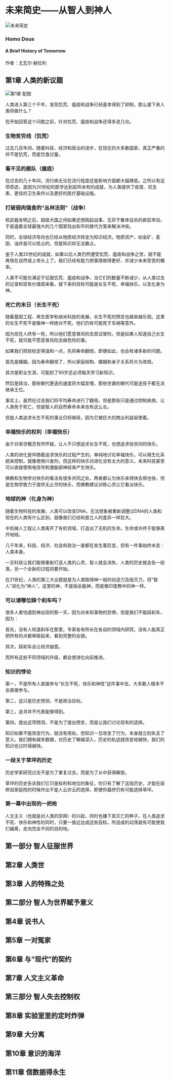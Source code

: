 未来简史——从智人到神人
==================

![](contents/cover.jpg "未来简史")

### Homo Deus

#### A Brief History of Tomorrow

作者：尤瓦尔·赫拉利

第1章 人类的新议题
--------------------------

![](contents/chapter01-01.png "第1章 配图")

人类进入第三个千年，发现饥荒、瘟疫和战争已经基本得到了抑制，那么接下来人类将做什么？

在开始回答这个问题之前，针对饥荒、瘟疫和战争还得多说几句。

### 生物贫穷线（饥荒）

过去几百年间，随着科技、经济和政治的进步，在现在的大多数国家，真正严重的并不是饥荒，而是饮食过量。

### 看不见的舰队（瘟疫）

在过去的几十年间，流行病无论在流行程度还是影响方面都大幅降低。之所以有这项奇迹，是因为20世纪的医学达到前所未有的成就，为人类提供了疫苗、抗生素、更佳的卫生条件以及更好的医疗基础设施。

### 打破弱肉强食的“丛林法则”（战争）

核武器发明之后，超级大国之间如果还想挑起战事，无异于集体自杀的疯狂举动，于是逼着全球最强大的几个国家找出和平的替代方案来解决冲突。

同时，全球经济导向也已经从物质经济转变为知识经济。物质资产，如金矿、麦田、油井是可以抢占的，但是知识却无法霸占。




鉴于人类20世纪的成就，如果以后人类仍然遭受饥荒、瘟疫和战争之苦，就不能再怪在自然或上帝头上了。我们已经有能力把事情做得更好，并减少未来受苦的概率。

人类不可能仅满足于征服饥荒、瘟疫和战争，当它们的数量不断减少，从人类过去的记录和现有价值观来看，接下来的目标可能是长生不死、幸福快乐，以及化身为神。

### 死亡的末日（长生不死）

随着基因工程、再生医学和纳米科技的发展，长生不死的预言也越来越乐观。这里的长生不死不是像神一样绝对不死，他们仍有可能死于车祸等意外。

因为现在人终有一死，所以他们愿意冒风险去尝试冒险，但是如果人知道自己长生不死，就可能不愿意冒风险去做危险的事。

如果我们把目标定得温和一点，先将寿命翻倍，即便如此，也会有诸多新的问题。

首先是婚姻，因为寿命翻倍了，所以家庭结构、婚姻和亲子关系将大为改观。

其次是职业生涯，可能到了90岁还必须每天学习新知识。

然后是政治，那些朝代更迭的速度将大幅变慢，那些世袭的朝代可能连孩子都无法继承王位。

事实上，虽然在过去我们将平均寿命进行了翻倍，但是那些只是通过控制疾病，让人类免于死亡，但是智人的自然寿命本来也有这么长。

但是人类追求长生不死的事业仍将继续，因为它被巨大的商业利益驱使着。

### 幸福快乐的权利（幸福快乐）

由于对来世概念有所怀疑，让人不只想追求长生不死，也想追求俗世间的快乐。

人类的进化是伴随着追求快乐的过程产生的。单纯地讨论幸福快乐，可以用生化系统来控制，就像使用兴奋剂，但这样的快乐对进化没有太大的意义。未来科技甚至可以直接使用电信号刺激脑部神经来产生快乐。

佛教和生物学对快乐的看法有很多共同之处，两者都认为快乐来得快去得也快，但是生物学致力于提供无止尽的快乐，而佛教建议训练心灵让它看淡快乐。

### 地球的神（化身为神）

随着生物科技的发展，人类可以改变DNA，无法想象被重新调整过DNA的人类和现在的人类有什么区别，就像我们已经和直立人的差异一样巨大。

半机械人工程让人类离开了有机领域，打造出了无机的生命。生命或许终于能够离开地球。



几千年来，科技、经济、社会和政治一直都在发生着巨变，但有一件事始终未变：人类本身。

一旦科技让我们能够重新打造人类的心灵，智人就会消失，人类的历史就会告一段落，另一个全新的过程将要开始。

在21世纪，人类的第三大议题就是为人类取得神一般的创造力及毁灭力，将“智人”进化为“神人”。这里的神，不是指全能神，而是像印度教中的神一样。

### 可以请哪位踩个刹车吗？

很多人害怕遇到神出现的那一天，因为对未知事物的恐惧，但是我们不能踩刹车，因为：

首先，没有人知道刹车在那里。专家各有所长在各自的领域内研究，没有人能真正把所有的点都串联起来，看到完整的全貌。

其次，踩刹车会让经济崩盘。

而所有这些不同领域的升级，都会使进化向前推进。

### 知识的悖论

第一，不是所有人直接参与“长生不死、快乐和神性”这件事中去，大多数人根本不会直接参与。

第二，这只是历史预测，不是政治目标。

第三，追寻并不代表能够得到。

第四，提出这项预测，不是为了提出预言，而是让我们讨论现有的选择。

知识如果不能改变行为，就没有用处。但知识一旦改变了行为，本身就立刻失去了意义。我们拥有越多数据，对历史了解越深入，历史的轨迹就改变地越快，我们的知识也过时得越快。

### 一段关于草坪的历史

历史学家研究过去不是为了重复过去，而是为了从中获得解放。

草坪的历史告诉我们它只是权利和地位的象征，你只有了解了这段历史，才能在装修自家庭院的时候作出不是人云亦云的选择，即便你最终仍有可能选择草坪。

### 第一幕中出现的一把枪

人文主义（也就是对人类的崇拜）的兴起，同时也播下其灭亡的种子。在人类追求不死、快乐和神性的同时，只要一接近达成这些目标，所造成的动荡就有可能使我们偏离，走向完全不同的目的地。

第一部分 智人征服世界
--------------------------

第2章 人类世
--------------------------

第3章 人的特殊之处
--------------------------

第二部分 智人为世界赋予意义
--------------------------

第4章 说书人
--------------------------

第5章 一对冤家
--------------------------

第6章 与“现代”的契约
--------------------------

第7章 人文主义革命
--------------------------

第三部分 智人失去控制权
--------------------------

第8章 实验室里的定时炸弹
--------------------------

第9章 大分离
--------------------------

第10章 意识的海洋
--------------------------

第11章 信数据得永生
--------------------------